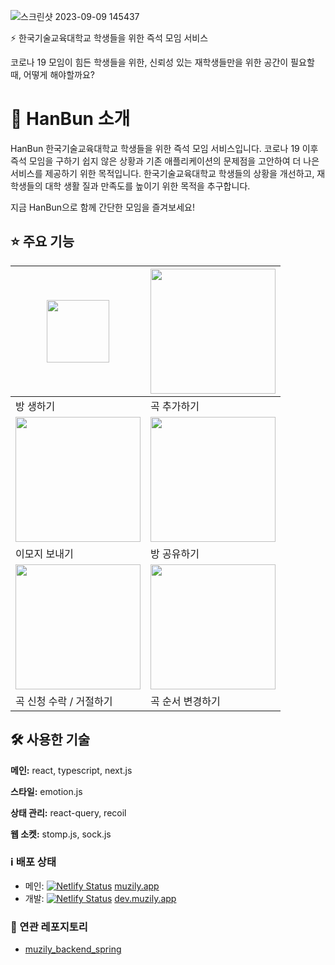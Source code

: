 ![스크린샷 2023-09-09 145437](https://github.com/Koreatech-Thunder/Thunder-Server/assets/74229148/7324b0a2-9472-44d4-8e35-a84cbb8effcf)


⚡ 한국기술교육대학교 학생들을 위한 즉석 모임 서비스

코로나 19 모임이 힘든 학생들을 위한, 신뢰성 있는 재학생들만을 위한 공간이 필요할 때, 어떻게 해야할까요?

# 📘 HanBun 소개
HanBun 한국기술교육대학교 학생들을 위한 즉석 모임 서비스입니다. 코로나 19 이후 즉석 모임을 구하기 쉽지 않은 상황과 기존 애플리케이션의 문제점을 고안하여 더 나은 서비스를 제공하기 위한 목적입니다. 한국기술교육대학교 학생들의 상황을 개선하고, 재학생들의 대학 생활 질과 만족도를 높이기 위한 목적을 추구합니다.

지금 HanBun으로 함께 간단한 모임을 즐겨보세요!

## ⭐️ 주요 기능
| <img width="100px" src="https://github.com/Koreatech-Thunder/Thunder-Server/assets/74229148/ee83d841-b560-4b5b-a114-f6a90ae8b920"> |<img width="200px" src="https://user-images.githubusercontent.com/61593290/190435528-16559e99-dca2-4dc9-9a5a-9e569b40cb64.gif"> |
| --- | --- |
| 방 생하기 | 곡 추가하기 |
|  <img width="200px" src="https://user-images.githubusercontent.com/61593290/190435554-b8a5f52a-fb15-4e64-8144-55f7b25a2e86.gif">  | <img width="200px" src="https://user-images.githubusercontent.com/61593290/190435571-78226e2a-1142-49c1-b4ea-dc14f40960e3.gif"> |
| 이모지 보내기 | 방 공유하기 |
| <img width="200px" src="https://user-images.githubusercontent.com/61593290/190435578-8a444249-5cf9-4a1a-a9ad-970637072e3f.gif"> | <img width="200px" src="https://user-images.githubusercontent.com/61593290/190435588-bb820b60-a74d-450d-be92-02748928f6a8.gif"> |
| 곡 신청 수락 / 거절하기 | 곡 순서 변경하기 |



## 🛠 사용한 기술

**메인:** react, typescript, next.js

**스타일:** emotion.js

**상태 관리:** react-query, recoil

**웹 소켓:** stomp.js, sock.js


### ℹ️ 배포 상태

- 메인: [![Netlify Status](https://api.netlify.com/api/v1/badges/492f95ef-f05c-4e15-bb89-0435f1368c4c/deploy-status)](https://app.netlify.com/sites/musily/deploys) [muzily.app](https://muzily.app)
- 개발: [![Netlify Status](https://api.netlify.com/api/v1/badges/616fc88b-d5ab-47f1-8f72-80f4dc274e29/deploy-status)](https://app.netlify.com/sites/developmusily/deploys) [dev.muzily.app](https://dev.muzily.app)

### 🔗 연관 레포지토리

- [muzily_backend_spring](https://github.com/mash-up-kr/ladder_backend_spring)
